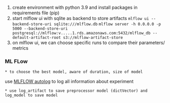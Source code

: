 1. create environment with python 3.9 and install packages in requirements file (pip)
2. start mlflow ui with sqlite as backend to store artifacts
    ```mlflow ui --backend-store-uri sqlite:///mlflow.db```
    ```mlflow server -h 0.0.0.0 -p 5000 --backend-store-uri postgresql://mlflow:v.....1.rds.amazonaws.com:5432/mlflow_db --default-artifact-root s3://mlflow-artifact-store```
3. on mlflow ui, we can choose specific runs to compare their parameters/ metrics

### ML FLow
    * to choose the best model, aware of duration, size of model

use [MLFLOW autolog](https://mlflow.org/docs/latest/tracking.html#automatic-logging) to log all information about experiment

    * use log_artifact to save preprocessor model (dictVector) and log_model to save model

